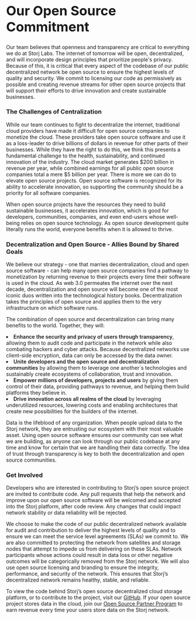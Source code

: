 ---
---
<h1 class="title" style="font-size:36px;">Our Open Source Commitment</h1>
<p class="text-center">Our team believes that openness and transparency are critical to everything we do at Storj Labs. The internet of tomorrow will be open, decentralized, and will incorporate design principles that prioritize people's privacy. Because of this, it is critical that every aspect of the codebase of our public decentralized network be open source to ensure the highest levels of quality and security. We commit to licensing our code as permissively as possible and creating revenue streams for other open source projects that will support their efforts to drive innovation and create sustainable businesses. </p>
<div class="spacer50"></div>
<div style="text-align:left">
<h3>The Challenges of Centralization</h3>

<p>While our team continues to fight to decentralize the internet, traditional cloud providers have made it difficult for open source companies to monetize the cloud. These providers take open source software and use it as a loss-leader to drive billions of dollars in revenue for other parts of their businesses. While they have the right to do this, we think this presents a fundamental challenge to the health, sustainability, and continued innovation of the industry. The cloud market generates $200 billion in revenue per year, while combined earnings for all public open source companies total a mere $5 billion per year. There is more we can do to elevate open source projects. Open source software is recognized for its ability to accelerate innovation, so supporting the community should be a priority for all software companies.</p>

<div class="spacer10"></div>

<p>When open source projects have the resources they need to build sustainable businesses, it accelerates innovation, which is good for developers, communities, companies, and even end-users whose well-being relies on open source technology. As open source development quite literally runs the world, everyone benefits when it is allowed to thrive. </p>

<div class="spacer5"></div>

<h3>Decentralization and Open Source - Allies Bound by Shared Goals</h3>

<p>We believe our strategy - one that marries decentralization, cloud and open source software - can help many open source companies find a pathway to monetization by returning revenue to their projects every time their software is used in the cloud. As web 3.0 permeates the internet over the next decade, decentralization and open source will become one of the most iconic duos written into the technological history books. Decentralization takes the principles of open source and applies them to the very infrastructure on which software runs.</p>

<div class="spacer10"></div>

<p>The combination of open source and decentralization can bring many benefits to the world. Together, they will:</p>

<div class="spacer15"></div>

<li><span style="font-weight:600;">Enhance the security and privacy of users through transparency</span>, allowing them to audit code and participate in the network while also combating hackers and cyber attacks. Because decentralized networks use client-side encryption, data can only be accessed by the data owner.</li>
<div class="spacer15"></div>
<li><span style="font-weight:600;">Unite developers and the open source and decentralization communities</span> by allowing them to leverage one another´s technologies and sustainably create ecosystems of collaboration, trust and innovation.</li>
<div class="spacer15"></div>
<li><span style="font-weight:600;">Empower millions of developers, projects and users</span> by giving them control of their data, providing pathways to revenue, and helping them build platforms they believe in.</li>
<div class="spacer15"></div>
<li><span style="font-weight:600;">Drive innovation across all realms of the cloud</span> by leveraging underutilized resources, lowering costs and enabling architectures that create new possibilities for the builders of the internet.</li>

<div class="spacer25"></div>

<p>Data is the lifeblood of any organization. When people upload data to the Storj network, they are entrusting our ecosystem with their most valuable asset. Using open source software ensures our community can see what we are building, as anyone can look through our public codebase at any time and know for certain that we are handling their data correctly. The idea of trust through transparency is key to both the decentralization and open source communities. </p>


<div class="spacer5"></div>

<h3>Get Involved</h3>

<P>Developers who are interested in contributing to Storj’s open source project are invited to contribute code. Any pull requests that help the network and improve upon our open source software will be welcomed and accepted into the Storj platform, after code review. Any changes that could impact network stability or data reliability will be rejected. </P>
<div class="spacer5"></div>
<P>We choose to make the code of our public decentralized network available for audit and contribution to deliver the highest levels of quality and to ensure we can meet the service level agreements (SLAs) we commit to. We are also committed to protecting the network from satellites and storage nodes that attempt to impede us from delivering on these SLAs. Network participants whose actions could result in data loss or other negative outcomes will be categorically removed from the Storj network. We will also use open source licensing and branding to ensure the integrity, performance, and security of the network. This ensures that Storj’s decentralized network remains healthy, stable, and reliable. </P>
<div class="spacer5"></div>
<P>To view the code behind Storj’s open source decentralized cloud storage platform, or to contribute to the project, visit our <a href="https://github.com/storj/storj">GitHub</a>. If your open source project stores data in the cloud, join our <a href="https://storj.io/partners">Open Source Partner Program</a> to earn revenue every time your users store data on the Storj network.</P>